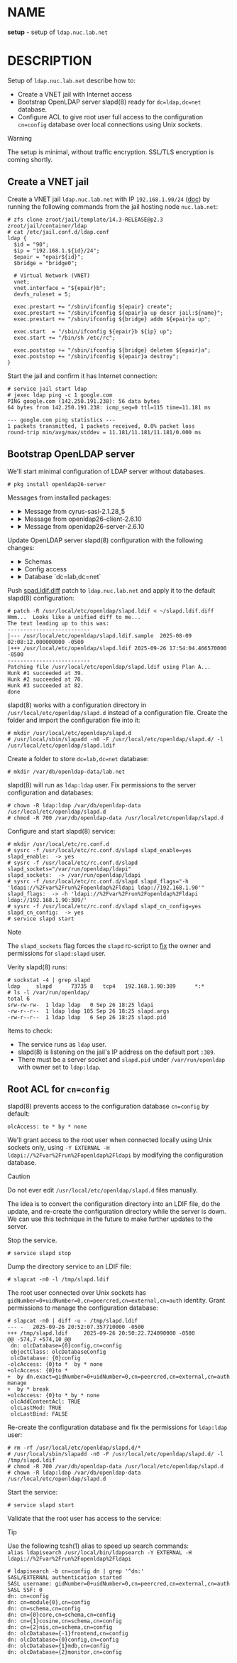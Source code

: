 # NAME

**setup** - setup of `ldap.nuc.lab.net`

# DESCRIPTION

Setup of `ldap.nuc.lab.net` describe how to:

  * Create a VNET jail with Internet access
  * Bootstrap OpenLDAP server slapd(8) ready for `dc=ldap,dc=net` database.
  * Configure ACL to give root user full access to the configuration `cn=config`
    database over local connections using Unix sockets.

> [!WARNING]
> The setup is minimal, without traffic encryption. SSL/TLS encryption is
> coming shortly.

## Create a VNET jail

Create a VNET jail `ldap.nuc.lab.net` with IP `192.168.1.90/24`
([doc](https://github.com/skhal/lab/blob/84821678384d2a7b4b6daa9b4e1266dd56cc9264/cluster/net.lab.nuc/doc/jail.md#vnet-jail)) by running the following commands from the jail hosting node
`nuc.lab.net`:

```console
# zfs clone zroot/jail/template/14.3-RELEASE@p2.3 zroot/jail/container/ldap 
# cat /etc/jail.conf.d/ldap.conf 
ldap {
  $id = "90";
  $ip = "192.168.1.${id}/24";
  $epair = "epair${id}";
  $bridge = "bridge0";

  # Virtual Network (VNET)
  vnet;
  vnet.interface = "${epair}b";
  devfs_ruleset = 5;

  exec.prestart += "/sbin/ifconfig ${epair} create";
  exec.prestart += "/sbin/ifconfig ${epair}a up descr jail:${name}";
  exec.prestart += "/sbin/ifconfig ${bridge} addm ${epair}a up";

  exec.start  = "/sbin/ifconfig ${epair}b ${ip} up";
  exec.start += "/bin/sh /etc/rc";

  exec.poststop += "/sbin/ifconfig ${bridge} deletem ${epair}a";
  exec.poststop += "/sbin/ifconfig ${epair}a destroy";
}
```

Start the jail and confirm it has Internet connection:

```console
# service jail start ldap
# jexec ldap ping -c 1 google.com
PING google.com (142.250.191.238): 56 data bytes
64 bytes from 142.250.191.238: icmp_seq=0 ttl=115 time=11.181 ms

--- google.com ping statistics ---
1 packets transmitted, 1 packets received, 0.0% packet loss
round-trip min/avg/max/stddev = 11.181/11.181/11.181/0.000 ms
```

## Bootstrap OpenLDAP server

We'll start minimal configuration of LDAP server without databases.

```console
# pkg install openldap26-server
```

Messages from installed packages:

  * <details>
    <summary>Message from cyrus-sasl-2.1.28_5</summary>

    You can use sasldb2 for authentication, to add users use:
    
    ```saslpasswd2 -c username```
    
    If you want to enable SMTP AUTH with the system Sendmail, read
    Sendmail.README
    
    NOTE: This port has been compiled with a default pwcheck_method of
          auxprop.  If you want to authenticate your user by /etc/passwd,
          PAM or LDAP, install ports/security/cyrus-sasl2-saslauthd and
          set sasl_pwcheck_method to saslauthd after installing the
          Cyrus-IMAPd 2.X port.  You should also check the
          /usr/local/lib/sasl2/*.conf files for the correct
          pwcheck_method.
          If you want to use GSSAPI mechanism, install
          ports/security/cyrus-sasl2-gssapi.
          If you want to use SRP mechanism, install
          ports/security/cyrus-sasl2-srp.
          If you want to use LDAP auxprop plugin, install
          ports/security/cyrus-sasl2-ldapdb.
    </details>

  * <details>
    <summary>Message from openldap26-client-2.6.10</summary>

    The OpenLDAP client package has been successfully installed.

    Edit `/usr/local/etc/openldap/ldap.conf`
    to change the system-wide client defaults.

    Try `man ldap.conf' and visit the OpenLDAP FAQ-O-Matic at
    http://www.OpenLDAP.org/faq/index.cgi?file=3
    for more information.
    </details>

  * <details>
    <summary>Message from openldap26-server-2.6.10</summary>

    The OpenLDAP server package has been successfully installed.

    In order to run the LDAP server, you need to edit
    `/usr/local/etc/openldap/slapd.conf`
    to suit your needs and add the following lines to /etc/rc.conf:

    ```
    slapd_enable="YES"
    slapd_flags='-h "ldapi://%2fvar%2frun%2fopenldap%2fldapi/ ldap://0.0.0.0/"'
    slapd_sockets="/var/run/openldap/ldapi"
    ```

    Then start the server with
    ```/usr/local/etc/rc.d/slapd start```
    or reboot.

    Try `man slapd' and the online manual at
    http://www.OpenLDAP.org/doc/
    for more information.

    slapd runs under a non-privileged user id (by default `ldap'),
    see /usr/local/etc/rc.d/slapd for more information.

    PLEASE NOTE:

    Upgrading from openldap26-server 2.4 to 2.5 requires a full dump
    and reimport of database.

    Starting from openldap26-server 2.4.59_3, automatic data dumps
    are saved at /var/backups/openldap when shutting down slapd.

    Please refer to OpenLDAP Software 2.5 Administrator's Guide at
      https://www.openldap.org/doc/admin25/appendix-upgrading.html
    for additional upgrade instructions.
    </details>

Update OpenLDAP server slapd(8) configuration with the following changes:

  * <details>
    <summary>Schemas</summary>

    Include `cosine.ldif` and `nis.ldif` schemas for users and groups.

    https://github.com/skhal/lab/blob/47060d9b7f1185a04bd8a4dffa5d62c4053ac8cf/cluster/net.lab.nuc.ldap/doc/slapd.ldif.diff#L6-L8
    </details>

  * <details>
    <summary>Config access</summary>

    Grant root user unlimited access to the configuration when connected through
    Unix sockets `ldapi://`:

    https://github.com/skhal/lab/blob/47060d9b7f1185a04bd8a4dffa5d62c4053ac8cf/cluster/net.lab.nuc.ldap/doc/slapd.ldif.diff#L16-L24
    </details>

  * <details>
    <summary>Database `dc=lab,dc=net`</summary>

    Define database:

    https://github.com/skhal/lab/blob/47060d9b7f1185a04bd8a4dffa5d62c4053ac8cf/cluster/net.lab.nuc.ldap/doc/slapd.ldif.diff#L32-L36

    The administrator is `cn=op,dc=lab,dc=net` with passwword from `slappasswd`:

    https://github.com/skhal/lab/blob/47060d9b7f1185a04bd8a4dffa5d62c4053ac8cf/cluster/net.lab.nuc.ldap/doc/slapd.ldif.diff#L37-L42

    Store database under `/var/db/openldap-data/lab.net`:

    https://github.com/skhal/lab/blob/47060d9b7f1185a04bd8a4dffa5d62c4053ac8cf/cluster/net.lab.nuc.ldap/doc/slapd.ldif.diff#L43-L47

    Add several indices to speed up lookups:

    https://github.com/skhal/lab/blob/47060d9b7f1185a04bd8a4dffa5d62c4053ac8cf/cluster/net.lab.nuc.ldap/doc/slapd.ldif.diff#L48-L51

    Access Control List (ACL) to restrict password updates to users and admin:

    https://github.com/skhal/lab/blob/47060d9b7f1185a04bd8a4dffa5d62c4053ac8cf/cluster/net.lab.nuc.ldap/doc/slapd.ldif.diff#L52-L56

    ACL to restrict user updates to users and admin:

    https://github.com/skhal/lab/blob/47060d9b7f1185a04bd8a4dffa5d62c4053ac8cf/cluster/net.lab.nuc.ldap/doc/slapd.ldif.diff#L57-L60
    </details>

Push [spad.ldif.diff](./spad.ldif.diff) patch to `ldap.nuc.lab.net` and apply it
to the default slapd(8) configuration:

```console
# patch -R /usr/local/etc/openldap/slapd.ldif < ~/slapd.ldif.diff
Hmm...  Looks like a unified diff to me...
The text leading up to this was:
--------------------------
|--- /usr/local/etc/openldap/slapd.ldif.sample  2025-08-09 02:08:12.000000000 -0500
|+++ /usr/local/etc/openldap/slapd.ldif 2025-09-26 17:54:04.466570000 -0500
--------------------------
Patching file /usr/local/etc/openldap/slapd.ldif using Plan A...
Hunk #1 succeeded at 39.
Hunk #2 succeeded at 70.
Hunk #3 succeeded at 82.
done
```

slapd(8) works with a configuration directory in
`/usr/local/etc/openldap/slapd.d` instead of a configuration file. Create the
folder and import the configuration file into it:

```console
# mkdir /usr/local/etc/openldap/slapd.d
# /usr/local/sbin/slapadd -n0 -F /usr/local/etc/openldap/slapd.d/ -l /usr/local/etc/openldap/slapd.ldif
```

Create a folder to store `dc=lab,dc=net` database:

```console
# mkdir /var/db/openldap-data/lab.net
```

slapd(8) will run as `ldap:ldap` user. Fix permissions to the server
configuration and databases:

```console
# chown -R ldap:ldap /var/db/openldap-data /usr/local/etc/openldap/slapd.d
# chmod -R 700 /var/db/openldap-data /usr/local/etc/openldap/slapd.d
```

Configure and start slapd(8) service:

```console
# mkdir /usr/local/etc/rc.conf.d
# sysrc -f /usr/local/etc/rc.conf.d/slapd slapd_enable=yes
slapd_enable:  -> yes
# sysrc -f /usr/local/etc/rc.conf.d/slapd slapd_sockets="/var/run/openldap/ldapi"
slapd_sockets:  -> /var/run/openldap/ldapi
# sysrc -f /usr/local/etc/rc.conf.d/slapd slapd_flags="-h 'ldapi://%2Fvar%2Frun%2Fopenldap%2Fldapi ldap://192.168.1.90'"
slapd_flags:  -> -h 'ldapi://%2Fvar%2Frun%2Fopenldap%2Fldapi ldap://192.168.1.90:389/'
# sysrc -f /usr/local/etc/rc.conf.d/slapd slapd_cn_config=yes
slapd_cn_config:  -> yes
# service slapd start
```

> [!NOTE]
> The `slapd_sockets` flag forces the `slapd` rc-script to
> [fix](https://github.com/freebsd/freebsd-ports/blob/c2991243dbb2dfc9f932d1560af12061ed998cf2/net/openldap26-server/files/slapd.in#L153)
> the owner and permissions for `slapd:slapd` user.

Verity slapd(8) runs:

```console
# sockstat -4 | grep slapd
ldap     slapd      73735 8   tcp4   192.168.1.90:389      *:*
# ls -l /var/run/openldap/
total 6
srw-rw-rw-  1 ldap ldap   0 Sep 26 18:25 ldapi
-rw-r--r--  1 ldap ldap 105 Sep 26 18:25 slapd.args
-rw-r--r--  1 ldap ldap   6 Sep 26 18:25 slapd.pid
```

Items to check:

  * The service runs as `ldap` user.
  * slapd(8) is listening on the jail's IP address on the default port `:389`.
  * There must be a server socket and `slapd.pid` under `/var/run/openldap` with
    owner set to `ldap:ldap`.

## Root ACL for `cn=config`

slapd(8) prevents access to the configuration database `cn=config` by default:

```
olcAccess: to * by * none
```

We'll grant access to the root user when connected locally using Unix sockets
only, using `-Y EXTERNAL -H ldapi://%2Fvar%2Frun%2Fopenldap%2Fldapi` by
modifying the configuration database.

> [!CAUTION]
> Do not ever edit `/usr/local/etc/openldap/slapd.d` files manually.

The idea is to convert the configuration directory into an LDIF file, do the
update, and re-create the configuration directory while the server is down. We
can use this technique in the future to make further updates to the server.

Stop the service.

```console
# service slapd stop
```

Dump the directory service to an LDIF file:

```console
# slapcat -n0 -l /tmp/slapd.ldif
```

The root user connected over Unix sockets has
`gidNumber=0+uidNumber=0,cn=peercred,cn=external,cn=auth` identity. Grant
permissions to manage the configuration database:

```console
# slapcat -n0 | diff -u - /tmp/slapd.ldif 
--- -   2025-09-26 20:52:07.357710000 -0500
+++ /tmp/slapd.ldif     2025-09-26 20:50:22.724090000 -0500
@@ -574,7 +574,10 @@
 dn: olcDatabase={0}config,cn=config
 objectClass: olcDatabaseConfig
 olcDatabase: {0}config
-olcAccess: {0}to *  by * none
+olcAccess: {0}to *
+  by dn.exact=gidNumber=0+uidNumber=0,cn=peercred,cn=external,cn=auth manage
+  by * break
+olcAccess: {0}to * by * none
 olcAddContentAcl: TRUE
 olcLastMod: TRUE
 olcLastBind: FALSE
```

Re-create the configuration database and fix the permissions for `ldap:ldap`
user:

```console
# rm -rf /usr/local/etc/openldap/slapd.d/*
# /usr/local/sbin/slapadd -n0 -F /usr/local/etc/openldap/slapd.d/ -l /tmp/slapd.ldif
# chmod -R 700 /var/db/openldap-data /usr/local/etc/openldap/slapd.d
# chown -R ldap:ldap /var/db/openldap-data /usr/local/etc/openldap/slapd.d
```

Start the service:

```console
# service slapd start
```

Validate that the root user has access to the service:

> [!TIP]
> Use the following tcsh(1) alias to speed up search commands:<br/>
> `alias ldapisearch /usr/local/bin/ldapsearch -Y EXTERNAL -H ldapi://%2Fvar%2Frun%2Fopenldap%2Fldapi`

```console
# ldapisearch -b cn=config dn | grep '^dn:'
SASL/EXTERNAL authentication started
SASL username: gidNumber=0+uidNumber=0,cn=peercred,cn=external,cn=auth
SASL SSF: 0
dn: cn=config
dn: cn=module{0},cn=config
dn: cn=schema,cn=config
dn: cn={0}core,cn=schema,cn=config
dn: cn={1}cosine,cn=schema,cn=config
dn: cn={2}nis,cn=schema,cn=config
dn: olcDatabase={-1}frontend,cn=config
dn: olcDatabase={0}config,cn=config
dn: olcDatabase={1}mdb,cn=config
dn: olcDatabase={2}monitor,cn=config
```
